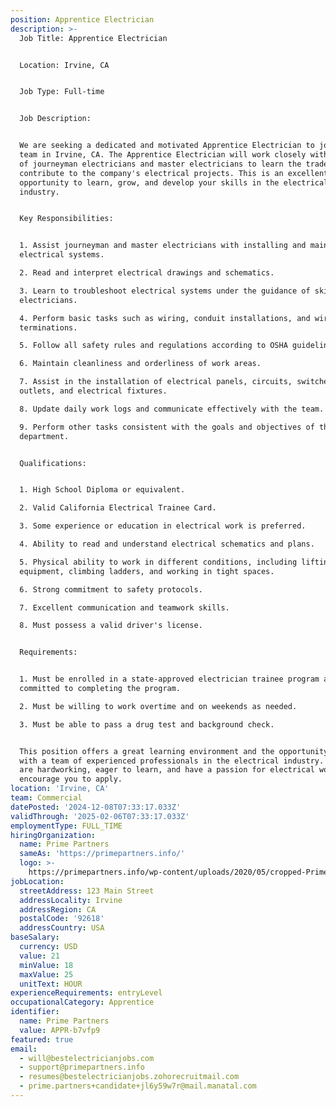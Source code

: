 ```yaml
---
position: Apprentice Electrician
description: >-
  Job Title: Apprentice Electrician


  Location: Irvine, CA


  Job Type: Full-time


  Job Description:


  We are seeking a dedicated and motivated Apprentice Electrician to join our
  team in Irvine, CA. The Apprentice Electrician will work closely with our team
  of journeyman electricians and master electricians to learn the trade and
  contribute to the company's electrical projects. This is an excellent
  opportunity to learn, grow, and develop your skills in the electrical
  industry.


  Key Responsibilities:


  1. Assist journeyman and master electricians with installing and maintaining
  electrical systems.

  2. Read and interpret electrical drawings and schematics.

  3. Learn to troubleshoot electrical systems under the guidance of skilled
  electricians.

  4. Perform basic tasks such as wiring, conduit installations, and wiring
  terminations.

  5. Follow all safety rules and regulations according to OSHA guidelines.

  6. Maintain cleanliness and orderliness of work areas.

  7. Assist in the installation of electrical panels, circuits, switches,
  outlets, and electrical fixtures.

  8. Update daily work logs and communicate effectively with the team.

  9. Perform other tasks consistent with the goals and objectives of the
  department.


  Qualifications:


  1. High School Diploma or equivalent.

  2. Valid California Electrical Trainee Card.

  3. Some experience or education in electrical work is preferred.

  4. Ability to read and understand electrical schematics and plans.

  5. Physical ability to work in different conditions, including lifting heavy
  equipment, climbing ladders, and working in tight spaces.

  6. Strong commitment to safety protocols.

  7. Excellent communication and teamwork skills.

  8. Must possess a valid driver's license.


  Requirements:


  1. Must be enrolled in a state-approved electrician trainee program and
  committed to completing the program.

  2. Must be willing to work overtime and on weekends as needed.

  3. Must be able to pass a drug test and background check.


  This position offers a great learning environment and the opportunity to work
  with a team of experienced professionals in the electrical industry. If you
  are hardworking, eager to learn, and have a passion for electrical work, we
  encourage you to apply.
location: 'Irvine, CA'
team: Commercial
datePosted: '2024-12-08T07:33:17.033Z'
validThrough: '2025-02-06T07:33:17.033Z'
employmentType: FULL_TIME
hiringOrganization:
  name: Prime Partners
  sameAs: 'https://primepartners.info/'
  logo: >-
    https://primepartners.info/wp-content/uploads/2020/05/cropped-Prime-Partners-Logo-NO-BG-1-1.png
jobLocation:
  streetAddress: 123 Main Street
  addressLocality: Irvine
  addressRegion: CA
  postalCode: '92618'
  addressCountry: USA
baseSalary:
  currency: USD
  value: 21
  minValue: 18
  maxValue: 25
  unitText: HOUR
experienceRequirements: entryLevel
occupationalCategory: Apprentice
identifier:
  name: Prime Partners
  value: APPR-b7vfp9
featured: true
email:
  - will@bestelectricianjobs.com
  - support@primepartners.info
  - resumes@bestelectricianjobs.zohorecruitmail.com
  - prime.partners+candidate+jl6y59w7r@mail.manatal.com
---
```


